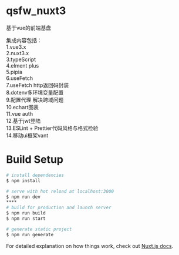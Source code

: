 # qsfw_nuxt3
基于vue的前端基盘

集成内容包括：  
1.vue3.x  
2.nuxt3.x  
3.typeScript  
4.elment plus  
5.pipia  
6.useFetch  
7.useFetch http返回码封装  
8.dotenv多环境变量配置  
9.配置代理 解决跨域问题  
10.echart图表  
11.vue auth  
12.基于jwt登陆  
13.ESLint + Prettier代码风格与格式检验  
14.移动ui框架vant  

# Build Setup

```bash
# install dependencies
$ npm install

# serve with hot reload at localhost:3000
$ npm run dev
****
# build for production and launch server
$ npm run build
$ npm run start

# generate static project
$ npm run generate
```

For detailed explanation on how things work, check out [Nuxt.js docs](https://nuxtjs.org).
